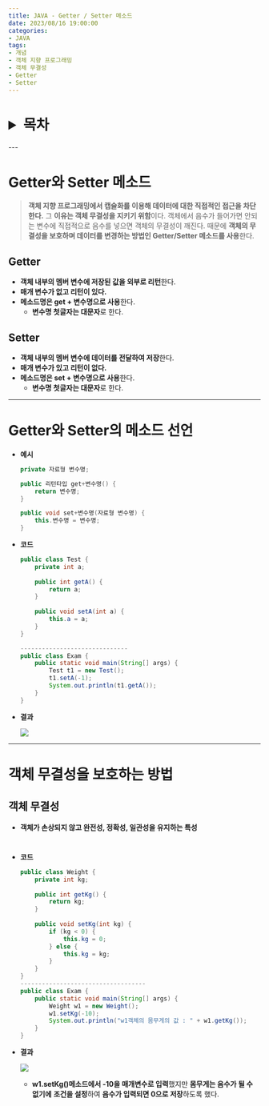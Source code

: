 ```yaml
---
title: JAVA - Getter / Setter 메소드
date: 2023/08/16 19:00:00
categories:
- JAVA
tags:
- 개념
- 객체 지향 프로그래밍
- 객체 무결성
- Getter
- Setter
---
```

<h1>
<details>
<summary>목차</summary>
<div markdown="1">

- [Getter와 Setter 메소드](#Getter와-Setter-메소드)
- [Getter](#Getter)
- [Setter](#Setter)
- [Getter와 Setter의 메소드 선언](#Getter와-Setter의-메소드-선언)
- [객체 무결성을 보호하는 방법](#객체-무결성을-보호하는-방법)
</div>
</details>
</h1>
---

# Getter와 Setter 메소드

> **객체 지향 프로그래밍에서 캡슐화를 이용해 데이터에 대한 직접적인 접근을 차단한다.**
그 **이유는 객체 무결성을 지키기 위함**이다.
객체에서 음수가 들어가면 안되는 변수에 직접적으로 음수를 넣으면 객체의 무결성이 깨진다.
때문에 **객체의 무결성을 보호하며 데이터를 변경하는 방법인 Getter/Setter 메소드를 사용**한다.
> 

## Getter

- **객체 내부의 멤버 변수에 저장된 값을 외부로 리턴**한다.
- **매개 변수가 없고 리턴이 있다.**
- **메소드명은 get + 변수명으로 사용**한다.
    - **변수명 첫글자는 대문자**로 한다.

## Setter

- **객체 내부의 멤버 변수에 데이터를 전달하여 저장**한다.
- **매개 변수가 있고 리턴이 없다.**
- **메소드명은 set + 변수명으로 사용**한다.
    - **변수명 첫글자는 대문자**로 한다.
---
# Getter와 Setter의 메소드 선언
- **예시**
    
    ```java
    private 자료형 변수명;
    
    public 리턴타입 get+변수명() {
    	return 변수명;
    }
    
    public void set+변수명(자료형 변수명) {
    	this.변수명 = 변수명;
    }
    ```
    
- **코드**
    
    ```java
    public class Test {
    	private int a;
    	
    	public int getA() {
    		return a;
    	}
    	
    	public void setA(int a) {
    		this.a = a;
    	}
    }
    
    ------------------------------
    public class Exam {
    	public static void main(String[] args) {
    		Test t1 = new Test();
    		t1.setA(-1);
    		System.out.println(t1.getA());
    	}
    }
    ```
    
- **결과**
    
    ![](/Images/2023/08/JAVA-GetterSetter메소드/Untitled.png)
    

---

# 객체 무결성을 보호하는 방법

## 객체 무결성

- **객체가 손상되지 않고 완전성, 정확성, 일관성을 유지하는 특성**
#
- **코드**
    
    ```java
    public class Weight {
    	private int kg;
    	
    	public int getKg() {
    		return kg;
    	}
    	
    	public void setKg(int kg) {
    		if (kg < 0) {
    			this.kg = 0;
    		} else {
    			this.kg = kg;
    		}
    	}
    }
    -----------------------------------
    public class Exam {
    	public static void main(String[] args) {
    		Weight w1 = new Weight();
    		w1.setKg(-10);
    		System.out.println("w1객체의 몸무게의 값 : " + w1.getKg());
    	}
    }
    ```
    
- **결과**
    
    ![](/Images/2023/08/JAVA-GetterSetter메소드/Untitled%201.png)
    
    - **w1.setKg()메소드에서 -10을 매개변수로 입력**했지만 **몸무게는 음수가 될 수 없기에**
	**조건을 설정**하여 **음수가 입력되면 0으로 저장**하도록 했다.